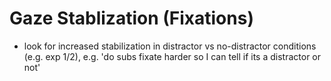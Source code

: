 # Gaze Stablization (Fixations)
- look for increased stabilization in distractor vs no-distractor conditions (e.g. exp 1/2), e.g. 'do subs fixate harder so I can tell if its a distractor or not'

